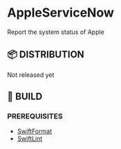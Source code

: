 # AppleServiceNow

Report the system status of Apple

## 📦 DISTRIBUTION

Not released yet

## 🔨 BUILD

### PREREQUISITES

- [SwiftFormat](https://github.com/nicklockwood/SwiftFormat)
- [SwiftLint](https://github.com/realm/SwiftLint)

